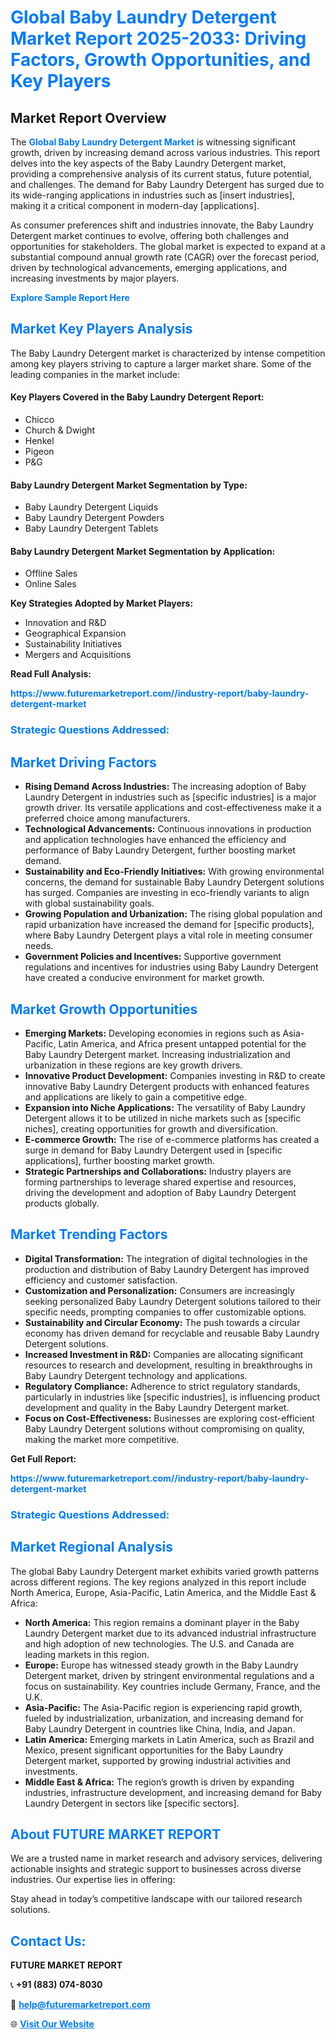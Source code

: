 <h1 style="color: #007BFF;">Global Baby Laundry Detergent Market Report 2025-2033: Driving Factors, Growth Opportunities, and Key Players</h1>

<section id="overview">
<h2>Market Report Overview</h2>
<p>The <a href="https://www.futuremarketreport.com//industry-report/baby-laundry-detergent-market" style="color: #007BFF; text-decoration: none;"><strong>Global Baby Laundry Detergent Market</strong></a> is witnessing significant growth, driven by increasing demand across various industries. This report delves into the key aspects of the Baby Laundry Detergent market, providing a comprehensive analysis of its current status, future potential, and challenges. The demand for Baby Laundry Detergent has surged due to its wide-ranging applications in industries such as [insert industries], making it a critical component in modern-day [applications].</p>
<p>As consumer preferences shift and industries innovate, the Baby Laundry Detergent market continues to evolve, offering both challenges and opportunities for stakeholders. The global market is expected to expand at a substantial compound annual growth rate (CAGR) over the forecast period, driven by technological advancements, emerging applications, and increasing investments by major players.</p>
</section>

<section id="overview">
<p><a href="https://www.futuremarketreport.com//request-sample/reportId=63953" style="color: #007BFF; text-decoration: none;"><strong>Explore Sample Report Here</strong></a></p>
</section>

<section id="key-players">
<h2 style="color: #007BFF;">Market Key Players Analysis</h2>
<p>The Baby Laundry Detergent market is characterized by intense competition among key players striving to capture a larger market share. Some of the leading companies in the market include:</p>
<h4>Key Players Covered in the Baby Laundry Detergent Report:</h4>
<ul><li>Chicco</li><li>Church &amp; Dwight</li><li>Henkel</li><li>Pigeon</li><li>P&amp;G</li></ul>
<h4>Baby Laundry Detergent Market Segmentation by Type:</h4>
<ul><li>Baby Laundry Detergent Liquids</li><li>Baby Laundry Detergent Powders</li><li>Baby Laundry Detergent Tablets</li></ul>

<h4>Baby Laundry Detergent Market Segmentation by Application:</h4>
<ul><li>Offline Sales</li><li>Online Sales</li></ul>
<p><strong>Key Strategies Adopted by Market Players:</strong></p>
<ul>
<li>Innovation and R&D</li>
<li>Geographical Expansion</li>
<li>Sustainability Initiatives</li>
<li>Mergers and Acquisitions</li>
</ul>
</section>

<section>
<p><strong>Read Full Analysis: </strong></p><a href="https://www.futuremarketreport.com//industry-report/baby-laundry-detergent-market" style="color: #007BFF; text-decoration: none;"><strong>https://www.futuremarketreport.com//industry-report/baby-laundry-detergent-market</strong></a>
<h3 style="color: #007BFF;">Strategic Questions Addressed:</h3>
</section>

<section id="driving-factors">
<h2 style="color: #007BFF;">Market Driving Factors</h2>
<ul>
<li><strong>Rising Demand Across Industries:</strong> The increasing adoption of Baby Laundry Detergent in industries such as [specific industries] is a major growth driver. Its versatile applications and cost-effectiveness make it a preferred choice among manufacturers.</li>
<li><strong>Technological Advancements:</strong> Continuous innovations in production and application technologies have enhanced the efficiency and performance of Baby Laundry Detergent, further boosting market demand.</li>
<li><strong>Sustainability and Eco-Friendly Initiatives:</strong> With growing environmental concerns, the demand for sustainable Baby Laundry Detergent solutions has surged. Companies are investing in eco-friendly variants to align with global sustainability goals.</li>
<li><strong>Growing Population and Urbanization:</strong> The rising global population and rapid urbanization have increased the demand for [specific products], where Baby Laundry Detergent plays a vital role in meeting consumer needs.</li>
<li><strong>Government Policies and Incentives:</strong> Supportive government regulations and incentives for industries using Baby Laundry Detergent have created a conducive environment for market growth.</li>
</ul>
</section>

<section id="growth-opportunities">
<h2 style="color: #007BFF;">Market Growth Opportunities</h2>
<ul>
<li><strong>Emerging Markets:</strong> Developing economies in regions such as Asia-Pacific, Latin America, and Africa present untapped potential for the Baby Laundry Detergent market. Increasing industrialization and urbanization in these regions are key growth drivers.</li>
<li><strong>Innovative Product Development:</strong> Companies investing in R&D to create innovative Baby Laundry Detergent products with enhanced features and applications are likely to gain a competitive edge.</li>
<li><strong>Expansion into Niche Applications:</strong> The versatility of Baby Laundry Detergent allows it to be utilized in niche markets such as [specific niches], creating opportunities for growth and diversification.</li>
<li><strong>E-commerce Growth:</strong> The rise of e-commerce platforms has created a surge in demand for Baby Laundry Detergent used in [specific applications], further boosting market growth.</li>
<li><strong>Strategic Partnerships and Collaborations:</strong> Industry players are forming partnerships to leverage shared expertise and resources, driving the development and adoption of Baby Laundry Detergent products globally.</li>
</ul>
</section>

<section id="trending-factors">
<h2 style="color: #007BFF;">Market Trending Factors</h2>
<ul>
<li><strong>Digital Transformation:</strong> The integration of digital technologies in the production and distribution of Baby Laundry Detergent has improved efficiency and customer satisfaction.</li>
<li><strong>Customization and Personalization:</strong> Consumers are increasingly seeking personalized Baby Laundry Detergent solutions tailored to their specific needs, prompting companies to offer customizable options.</li>
<li><strong>Sustainability and Circular Economy:</strong> The push towards a circular economy has driven demand for recyclable and reusable Baby Laundry Detergent solutions.</li>
<li><strong>Increased Investment in R&D:</strong> Companies are allocating significant resources to research and development, resulting in breakthroughs in Baby Laundry Detergent technology and applications.</li>
<li><strong>Regulatory Compliance:</strong> Adherence to strict regulatory standards, particularly in industries like [specific industries], is influencing product development and quality in the Baby Laundry Detergent market.</li>
<li><strong>Focus on Cost-Effectiveness:</strong> Businesses are exploring cost-efficient Baby Laundry Detergent solutions without compromising on quality, making the market more competitive.</li>
</ul>
</section>

<section>
<p><strong>Get Full Report: </strong></p><a href="https://www.futuremarketreport.com//industry-report/baby-laundry-detergent-market" style="color: #007BFF; text-decoration: none;"><strong>https://www.futuremarketreport.com//industry-report/baby-laundry-detergent-market</strong></a>
<h3 style="color: #007BFF;">Strategic Questions Addressed:</h3>
</section>


<section id="regional-analysis">
<h2 style="color: #007BFF;">Market Regional Analysis</h2>
<p>The global Baby Laundry Detergent market exhibits varied growth patterns across different regions. The key regions analyzed in this report include North America, Europe, Asia-Pacific, Latin America, and the Middle East & Africa:</p>
<ul>
<li><strong>North America:</strong> This region remains a dominant player in the Baby Laundry Detergent market due to its advanced industrial infrastructure and high adoption of new technologies. The U.S. and Canada are leading markets in this region.</li>
<li><strong>Europe:</strong> Europe has witnessed steady growth in the Baby Laundry Detergent market, driven by stringent environmental regulations and a focus on sustainability. Key countries include Germany, France, and the U.K.</li>
<li><strong>Asia-Pacific:</strong> The Asia-Pacific region is experiencing rapid growth, fueled by industrialization, urbanization, and increasing demand for Baby Laundry Detergent in countries like China, India, and Japan.</li>
<li><strong>Latin America:</strong> Emerging markets in Latin America, such as Brazil and Mexico, present significant opportunities for the Baby Laundry Detergent market, supported by growing industrial activities and investments.</li>
<li><strong>Middle East & Africa:</strong> The region’s growth is driven by expanding industries, infrastructure development, and increasing demand for Baby Laundry Detergent in sectors like [specific sectors].</li>
</ul>
</section>

<footer>
<h2 style="color: #007BFF;">About FUTURE MARKET REPORT</h2>
<p>We are a trusted name in market research and advisory services, delivering actionable insights and strategic support to businesses across diverse industries. Our expertise lies in offering:</p>

<p>Stay ahead in today’s competitive landscape with our tailored research solutions.</p>

<h2 style="color: #007BFF;">Contact Us:</h2>
<p><strong>FUTURE MARKET REPORT</strong></p>
<p>📞 <strong>+91 (883) 074-8030</strong></p>
<p>📧 <strong><a href="mailto:help@futuremarketreport.com" style="color: #007BFF;">help@futuremarketreport.com</a></strong></p>
<p>🌐 <strong><a href="https://www.futuremarketreport.com/" style="color: #007BFF;">Visit Our Website</a></strong></p>
</footer>